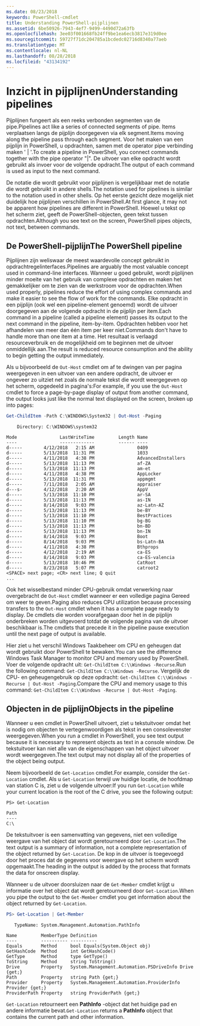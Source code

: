 ```yaml
---
ms.date: 08/23/2018
keywords: PowerShell-cmdlet
title: Understanding PowerShell-pijplijnen
ms.assetid: 6be50926-7943-4ef7-9499-4490d72a63fb
ms.openlocfilehash: 3ee03f001668fb24ff9be1ea6ecb3817e319d0ee
ms.sourcegitcommit: 59727f71dc204785a1bcdedc02716d8340a77aeb
ms.translationtype: MT
ms.contentlocale: nl-NL
ms.lasthandoff: 08/28/2018
ms.locfileid: "43134192"
---
```

# <a name="understanding-pipelines"></a><span data-ttu-id="d7612-103">Inzicht in pijplijnen</span><span class="sxs-lookup"><span data-stu-id="d7612-103">Understanding pipelines</span></span>

<span data-ttu-id="d7612-104">Pijplijnen fungeert als een reeks verbonden segmenten van de pipe.</span><span class="sxs-lookup"><span data-stu-id="d7612-104">Pipelines act like a series of connected segments of pipe.</span></span> <span data-ttu-id="d7612-105">Items verplaatsen langs de pijplijn doorgegeven via elk segment.</span><span class="sxs-lookup"><span data-stu-id="d7612-105">Items moving along the pipeline pass through each segment.</span></span> <span data-ttu-id="d7612-106">Voor het maken van een pijplijn in PowerShell, u opdrachten, samen met de operator pipe verbinding maken ' | '.</span><span class="sxs-lookup"><span data-stu-id="d7612-106">To create a pipeline in PowerShell, you connect commands together with the pipe operator "|".</span></span> <span data-ttu-id="d7612-107">De uitvoer van elke opdracht wordt gebruikt als invoer voor de volgende opdracht.</span><span class="sxs-lookup"><span data-stu-id="d7612-107">The output of each command is used as input to the next command.</span></span>

<span data-ttu-id="d7612-108">De notatie die wordt gebruikt voor pijplijnen is vergelijkbaar met de notatie die wordt gebruikt in andere shells.</span><span class="sxs-lookup"><span data-stu-id="d7612-108">The notation used for pipelines is similar to the notation used in other shells.</span></span> <span data-ttu-id="d7612-109">Op het eerste gezicht deze mogelijk niet duidelijk hoe pijplijnen verschillen in PowerShell.</span><span class="sxs-lookup"><span data-stu-id="d7612-109">At first glance, it may not be apparent how pipelines are different in PowerShell.</span></span> <span data-ttu-id="d7612-110">Hoewel u tekst op het scherm ziet, geeft de PowerShell-objecten, geen tekst tussen opdrachten.</span><span class="sxs-lookup"><span data-stu-id="d7612-110">Although you see text on the screen, PowerShell pipes objects, not text, between commands.</span></span>

## <a name="the-powershell-pipeline"></a><span data-ttu-id="d7612-111">De PowerShell-pijplijn</span><span class="sxs-lookup"><span data-stu-id="d7612-111">The PowerShell pipeline</span></span>

<span data-ttu-id="d7612-112">Pijplijnen zijn weliswaar de meest waardevolle concept gebruikt in opdrachtregelinterfaces.</span><span class="sxs-lookup"><span data-stu-id="d7612-112">Pipelines are arguably the most valuable concept used in command-line interfaces.</span></span> <span data-ttu-id="d7612-113">Wanneer u goed gebruikt, wordt pijplijnen minder moeite van het gebruik van complexe opdrachten en maken het gemakkelijker om te zien van de werkstroom voor de opdrachten.</span><span class="sxs-lookup"><span data-stu-id="d7612-113">When used properly, pipelines reduce the effort of using complex commands and make it easier to see the flow of work for the commands.</span></span> <span data-ttu-id="d7612-114">Elke opdracht in een pijplijn (ook wel een pipeline-element genoemd) wordt de uitvoer doorgegeven aan de volgende opdracht in de pijplijn per item.</span><span class="sxs-lookup"><span data-stu-id="d7612-114">Each command in a pipeline (called a pipeline element) passes its output to the next command in the pipeline, item-by-item.</span></span> <span data-ttu-id="d7612-115">Opdrachten hebben voor het afhandelen van meer dan één item per keer niet.</span><span class="sxs-lookup"><span data-stu-id="d7612-115">Commands don't have to handle more than one item at a time.</span></span> <span data-ttu-id="d7612-116">Het resultaat is verlaagd resourceverbruik en de mogelijkheid om te beginnen met de uitvoer onmiddellijk aan.</span><span class="sxs-lookup"><span data-stu-id="d7612-116">The result is reduced resource consumption and the ability to begin getting the output immediately.</span></span>

<span data-ttu-id="d7612-117">Als u bijvoorbeeld de `Out-Host` cmdlet om af te dwingen van per pagina weergegeven in een uitvoer van een andere opdracht, de uitvoer er ongeveer zo uitziet net zoals de normale tekst die wordt weergegeven op het scherm, opgedeeld in pagina's:</span><span class="sxs-lookup"><span data-stu-id="d7612-117">For example, if you use the `Out-Host` cmdlet to force a page-by-page display of output from another command, the output looks just like the normal text displayed on the screen, broken up into pages:</span></span>

```powershell
Get-ChildItem -Path C:\WINDOWS\System32 | Out-Host -Paging
```

```Output
    Directory: C:\WINDOWS\system32

Mode                LastWriteTime         Length Name
----                -------------         ------ ----
d-----        4/12/2018   2:15 AM                0409
d-----        5/13/2018  11:31 PM                1033
d-----        4/11/2018   4:38 PM                AdvancedInstallers
d-----        5/13/2018  11:13 PM                af-ZA
d-----        5/13/2018  11:13 PM                am-et
d-----        4/11/2018   4:38 PM                AppLocker
d-----        5/13/2018  11:31 PM                appmgmt
d-----        7/11/2018   2:05 AM                appraiser
d---s-        4/12/2018   2:20 AM                AppV
d-----        5/13/2018  11:10 PM                ar-SA
d-----        5/13/2018  11:13 PM                as-IN
d-----        8/14/2018   9:03 PM                az-Latn-AZ
d-----        5/13/2018  11:13 PM                be-BY
d-----        5/13/2018  11:10 PM                BestPractices
d-----        5/13/2018  11:10 PM                bg-BG
d-----        5/13/2018  11:13 PM                bn-BD
d-----        5/13/2018  11:13 PM                bn-IN
d-----        8/14/2018   9:03 PM                Boot
d-----        8/14/2018   9:03 PM                bs-Latn-BA
d-----        4/11/2018   4:38 PM                Bthprops
d-----        4/12/2018   2:19 AM                ca-ES
d-----        8/14/2018   9:03 PM                ca-ES-valencia
d-----        5/13/2018  10:46 PM                CatRoot
d-----        8/23/2018   5:07 PM                catroot2
<SPACE> next page; <CR> next line; Q quit
...
```

<span data-ttu-id="d7612-118">Ook het wisselbestand minder CPU-gebruik omdat verwerking naar overgebracht de `Out-Host` cmdlet wanneer er een volledige pagina Gereed om weer te geven.</span><span class="sxs-lookup"><span data-stu-id="d7612-118">Paging also reduces CPU utilization because processing transfers to the `Out-Host` cmdlet when it has a complete page ready to display.</span></span> <span data-ttu-id="d7612-119">De cmdlets die worden voorafgegaan door het in de pijplijn onderbreken worden uitgevoerd totdat de volgende pagina van de uitvoer beschikbaar is.</span><span class="sxs-lookup"><span data-stu-id="d7612-119">The cmdlets that precede it in the pipeline pause execution until the next page of output is available.</span></span>

<span data-ttu-id="d7612-120">Hier ziet u het verschil Windows Taakbeheer om CPU en geheugen dat wordt gebruikt door PowerShell te bewaken.</span><span class="sxs-lookup"><span data-stu-id="d7612-120">You can see the difference Windows Task Manager to monitor CPU and memory used by PowerShell.</span></span> <span data-ttu-id="d7612-121">Voer de volgende opdracht uit: `Get-ChildItem C:\\Windows -Recurse`.</span><span class="sxs-lookup"><span data-stu-id="d7612-121">Run the following command: `Get-ChildItem C:\\Windows -Recurse`.</span></span> <span data-ttu-id="d7612-122">Vergelijk de CPU- en geheugengebruik op deze opdracht: `Get-ChildItem C:\\Windows -Recurse | Out-Host -Paging`.</span><span class="sxs-lookup"><span data-stu-id="d7612-122">Compare the CPU and memory usage to this command: `Get-ChildItem C:\\Windows -Recurse | Out-Host -Paging`.</span></span>

## <a name="objects-in-the-pipeline"></a><span data-ttu-id="d7612-123">Objecten in de pijplijn</span><span class="sxs-lookup"><span data-stu-id="d7612-123">Objects in the pipeline</span></span>

<span data-ttu-id="d7612-124">Wanneer u een cmdlet in PowerShell uitvoert, ziet u tekstuitvoer omdat het is nodig om objecten te vertegenwoordigen als tekst in een consolevenster weergegeven.</span><span class="sxs-lookup"><span data-stu-id="d7612-124">When you run a cmdlet in PowerShell, you see text output because it is necessary to represent objects as text in a console window.</span></span> <span data-ttu-id="d7612-125">De tekstuitvoer kan niet alle van de eigenschappen van het object uitvoer wordt weergegeven.</span><span class="sxs-lookup"><span data-stu-id="d7612-125">The text output may not display all of the properties of the object being output.</span></span>

<span data-ttu-id="d7612-126">Neem bijvoorbeeld de `Get-Location` cmdlet.</span><span class="sxs-lookup"><span data-stu-id="d7612-126">For example, consider the `Get-Location` cmdlet.</span></span> <span data-ttu-id="d7612-127">Als u `Get-Location` terwijl uw huidige locatie, de hoofdmap van station C is, ziet u de volgende uitvoer:</span><span class="sxs-lookup"><span data-stu-id="d7612-127">If you run `Get-Location` while your current location is the root of the C drive, you see the following output:</span></span>

```
PS> Get-Location

Path
----
C:\
```

<span data-ttu-id="d7612-128">De tekstuitvoer is een samenvatting van gegevens, niet een volledige weergave van het object dat wordt geretourneerd door `Get-Location`.</span><span class="sxs-lookup"><span data-stu-id="d7612-128">The text output is a summary of information, not a complete representation of the object returned by `Get-Location`.</span></span> <span data-ttu-id="d7612-129">De kop in de uitvoer is toegevoegd door het proces dat de gegevens voor weergave op het scherm wordt opgemaakt.</span><span class="sxs-lookup"><span data-stu-id="d7612-129">The heading in the output is added by the process that formats the data for onscreen display.</span></span>

<span data-ttu-id="d7612-130">Wanneer u de uitvoer doorsluizen naar de `Get-Member` cmdlet krijgt u informatie over het object dat wordt geretourneerd door `Get-Location`.</span><span class="sxs-lookup"><span data-stu-id="d7612-130">When you pipe the output to the `Get-Member` cmdlet you get information about the object returned by `Get-Location`.</span></span>

```powershell
PS> Get-Location | Get-Member
```

```Output
   TypeName: System.Management.Automation.PathInfo

Name         MemberType Definition
----         ---------- ----------
Equals       Method     bool Equals(System.Object obj)
GetHashCode  Method     int GetHashCode()
GetType      Method     type GetType()
ToString     Method     string ToString()
Drive        Property   System.Management.Automation.PSDriveInfo Drive {get;}
Path         Property   string Path {get;}
Provider     Property   System.Management.Automation.ProviderInfo Provider {get;}
ProviderPath Property   string ProviderPath {get;}
```

<span data-ttu-id="d7612-131">`Get-Location` retourneert een **PathInfo** -object dat het huidige pad en andere informatie bevat.</span><span class="sxs-lookup"><span data-stu-id="d7612-131">`Get-Location` returns a **PathInfo** object that contains the current path and other information.</span></span>
